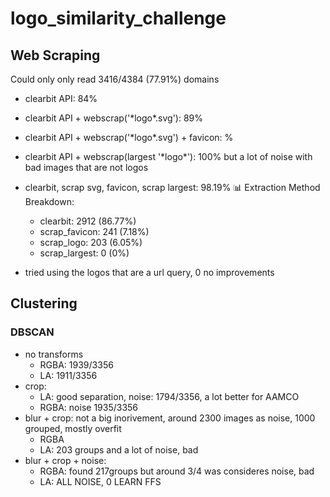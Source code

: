 # logo_similarity_challenge

## Web Scraping

Could only only read 3416/4384 \(77.91\%\) domains

- clearbit API: 84%
- clearbit API + webscrap('\*logo\*.svg'): 89%
- clearbit API + webscrap('\*logo\*.svg') + favicon: %
- clearbit API + webscrap(largest '\*logo\*'): 100% but a lot of noise with bad images that are not logos

- clearbit, scrap svg, favicon, scrap largest: 98.19%
📊 Extraction Method Breakdown:
  - clearbit: 2912 (86.77%)
  - scrap_favicon: 241 (7.18%)
  - scrap_logo: 203 (6.05%)
  - scrap_largest: 0 (0%)

- tried using the logos that are a url query, 0 no improvements

## Clustering
### DBSCAN
- no transforms
  - RGBA: 1939/3356
  - LA: 1911/3356
- crop:
  - LA: good separation, noise: 1794/3356, a lot better for AAMCO
  - RGBA: noise 1935/3356
- blur + crop: not a big inorivement, around 2300 images as noise, 1000 grouped, mostly overfit
  - RGBA
  - LA: 203 groups and a lot of noise, bad
- blur + crop + noise:
  - RGBA: found 217groups but around 3/4 was consideres noise, bad
  - LA: ALL NOISE, 0 LEARN FFS 